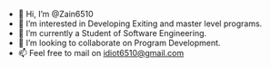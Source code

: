 - 👋 Hi, I’m @Zain6510
- 👀 I’m interested in Developing Exiting and master level programs.
- 🌱 I’m currently a Student of Software Engineering.
- 💞️ I’m looking to collaborate on Program Development.
- 📫 Feel free to mail on idiot6510@gmail.com

<!---
Zain6510/Zain6510 is a ✨ special ✨ repository because its `README.md` (this file) appears on your GitHub profile.
You can click the Preview link to take a look at your changes.
--->
